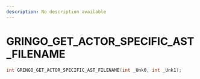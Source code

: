```yaml
---
description: No description available 
---
```


# GRINGO_GET_ACTOR_SPECIFIC_AST_FILENAME

```cpp
int GRINGO_GET_ACTOR_SPECIFIC_AST_FILENAME(int _Unk0, int _Unk1);
```